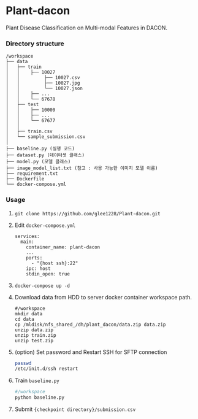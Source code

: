 # Plant-dacon
Plant Disease Classification on Multi-modal Features in DACON.


### Directory structure
```
/workspace
├── data
│   ├── train
│   │    ├── 10027
│   │         ├── 10027.csv
│   │         ├── 10027.jpg
│   │         └── 10027.json
│   │    ├── ...
│   │    └── 67678
│   ├── test
│   │    ├── 10000
│   │    ├── ...
│   │    └── 67677
│   │    
│   ├── train.csv
│   └── sample_submission.csv
│
├── baseline.py (실행 코드)
├── dataset.py (데이터셋 클래스)
├── model.py (모델 클래스)
├── image_model_list.txt (참고 : 사용 가능한 이미지 모델 이름)
├── requirement.txt
├── Dockerfile   
└── docker-compose.yml
```

### Usage
1. `git clone https://github.com/glee1228/Plant-dacon.git`

2. Edit `docker-compose.yml`
    ```
    services:
      main:
        container_name: plant-dacon
        ...
        ports:
          - "{host ssh}:22"
        ipc: host
        stdin_open: true
    ```

3. `docker-compose up -d`

4. Download data from HDD to server docker container workspace path.
    ```
    #/workspace
    mkdir data
    cd data
    cp /mldisk/nfs_shared_/dh/plant_dacon/data.zip data.zip
    unzip data.zip
    unzip train.zip
    unzip test.zip
    ```
    
5. (option) Set password and Restart SSH for SFTP connection
    ```bash
    passwd
    /etc/init.d/ssh restart
    ```
    
6. Train  `baseline.py`
    ```bash
    #/workspace
    python baseline.py
    ```

7. Submit 
`{checkpoint directory}/submission.csv`
